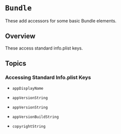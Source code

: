 # ``Bundle``

These add accessors for some basic Bundle elements.

## Overview

These access standard info.plist keys.

## Topics

### Accessing Standard Info.plist Keys

- ``appDisplayName``

- ``appVersionString``

- ``appVersionString``

- ``appVersionBuildString``

- ``copyrightString``
